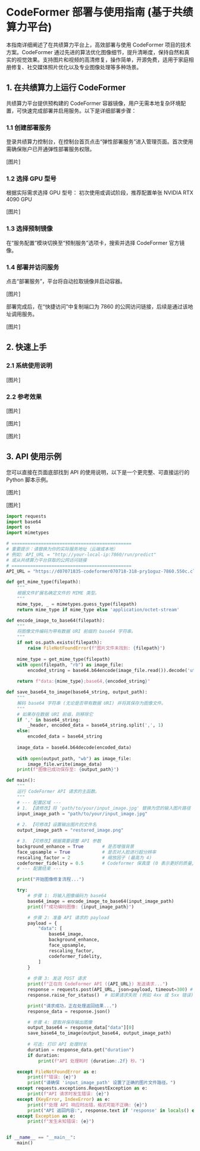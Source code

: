 # CodeFormer 部署与使用指南 (基于共绩算力平台)

本指南详细阐述了在共绩算力平台上，高效部署与使用 CodeFormer 项目的技术方案。CodeFormer 通过先进的算法优化图像细节，提升清晰度，保持自然和真实的视觉效果。支持图片和视频的高清修复，操作简单，开源免费，适用于家庭相册修复、社交媒体照片优化以及专业图像处理等多种场景。

## 1. 在共绩算力上运行 CodeFormer

共绩算力平台提供预构建的 CodeFormer 容器镜像，用户无需本地复杂环境配置，可快速完成部署并启用服务。以下是详细部署步骤：

### 1.1 创建部署服务
登录共绩算力控制台，在控制台首页点击“弹性部署服务”进入管理页面。首次使用需确保账户已开通弹性部署服务权限。

[图片]

### 1.2 选择 GPU 型号
根据实际需求选择 GPU 型号：
初次使用或调试阶段，推荐配置单张 NVIDIA RTX 4090 GPU

[图片]

### 1.3 选择预制镜像
在“服务配置”模块切换至“预制服务”选项卡，搜索并选择 CodeFormer 官方镜像。

### 1.4 部署并访问服务
点击“部署服务”，平台将自动拉取镜像并启动容器。

[图片]

部署完成后，在“快捷访问”中复制端口为 7860 的公网访问链接，后续是通过该地址调用服务。

[图片]

## 2. 快速上手

### 2.1 系统使用说明

[图片]


### 2.2 参考效果

[图片]

[图片]

[图片]

## 3. API 使用示例

您可以直接在页面底部找到 API 的使用说明，以下是一个更完整、可直接运行的 Python 脚本示例。

[图片]

[图片]

```python
import requests
import base64
import os
import mimetypes

# =============================================
# 重要提示：请替换为你的实际服务地址（云端或本地）
# 例如: API_URL = "http://your-local-ip:7860/run/predict"
# 或从共绩算力平台获取的公网访问链接
# =============================================
API_URL = "https://d07071835-codeformer070718-318-pry1oguz-7860.550c.cloud/run/predict"

def get_mime_type(filepath):
    """
    根据文件扩展名确定文件的 MIME 类型。
    """
    mime_type, _ = mimetypes.guess_type(filepath)
    return mime_type if mime_type else 'application/octet-stream'

def encode_image_to_base64(filepath):
    """
    将图像文件编码为带有数据 URI 前缀的 base64 字符串。
    """
    if not os.path.exists(filepath):
        raise FileNotFoundError(f"图片文件未找到: {filepath}")
    
    mime_type = get_mime_type(filepath)
    with open(filepath, "rb") as image_file:
        encoded_string = base64.b64encode(image_file.read()).decode('utf-8')
    
    return f"data:{mime_type};base64,{encoded_string}"

def save_base64_to_image(base64_string, output_path):
    """
    解码 base64 字符串 (无论是否带有数据 URI) 并将其保存为图像文件。
    """
    # 如果存在数据 URI 前缀，则移除它
    if ',' in base64_string:
        _header, encoded_data = base64_string.split(',', 1)
    else:
        encoded_data = base64_string
        
    image_data = base64.b64decode(encoded_data)
    
    with open(output_path, "wb") as image_file:
        image_file.write(image_data)
    print(f"图像已成功保存至: {output_path}")

def main():
    """
    运行 CodeFormer API 请求的主函数。
    """
    # --- 配置区域 ---
    # 1. 【请修改】将 'path/to/your/input_image.jpg' 替换为您的输入图片路径
    input_image_path = "path/to/your/input_image.jpg"
    
    # 2. 【可修改】设置输出图片的文件名
    output_image_path = "restored_image.png"

    # 3. 【可修改】根据需要调整 API 参数
    background_enhance = True       # 是否增强背景
    face_upsample = True            # 是否对人脸进行超分辨率
    rescaling_factor = 2            # 缩放因子 (最高为 4)
    codeformer_fidelity = 0.5       # Codeformer 保真度 (0 表示更好的质量, 1 表示更好的人脸身份保留)
    # --- 配置结束 ---

    print("开始图像修复流程...")

    try:
        # 步骤 1: 将输入图像编码为 base64
        base64_image = encode_image_to_base64(input_image_path)
        print(f"成功编码图像: {input_image_path}")

        # 步骤 2: 准备 API 请求的 payload
        payload = {
            "data": [
                base64_image,
                background_enhance,
                face_upsample,
                rescaling_factor,
                codeformer_fidelity,
            ]
        }
        
        # 步骤 3: 发送 POST 请求
        print(f"正在向 CodeFormer API ({API_URL}) 发送请求...")
        response = requests.post(API_URL, json=payload, timeout=300) # 设置300秒超时
        response.raise_for_status()  # 如果请求失败 (例如 4xx 或 5xx 错误), 则会抛出异常

        print("请求成功，正在处理返回结果...")
        response_data = response.json()

        # 步骤 4: 提取并保存输出图像
        output_base64 = response_data["data"][0]
        save_base64_to_image(output_base64, output_image_path)
        
        # 可选: 打印 API 处理时长
        duration = response_data.get("duration")
        if duration:
            print(f"API 处理耗时 {duration:.2f} 秒。")

    except FileNotFoundError as e:
        print(f"错误: {e}")
        print("请确保 'input_image_path' 设置了正确的图片文件路径。")
    except requests.exceptions.RequestException as e:
        print(f"API 请求时发生错误: {e}")
    except (KeyError, IndexError) as e:
        print(f"处理 API 响应时出错，格式可能不正确: {e}")
        print("API 返回内容:", response.text if 'response' in locals() else 'N/A')
    except Exception as e:
        print(f"发生未知错误: {e}")


if __name__ == "__main__":
    main()